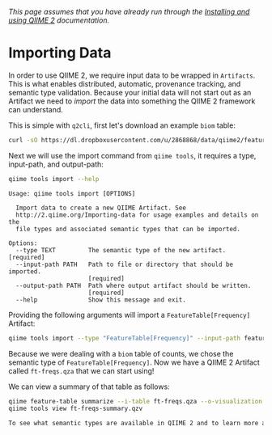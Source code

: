 *This page assumes that you have already run through the [Installing and using QIIME 2](Installing-and-using-QIIME-2.html) documentation.*

# Importing Data

In order to use QIIME 2, we require input data to be wrapped in `Artifacts`. This is what enables distributed, automatic, provenance tracking, and semantic type validation. Because your initial data will not start out as an Artifact we need to *import* the data into something the QIIME 2 framework can understand.

This is simple with `q2cli`, first let's download an example `biom` table:
```bash
curl -sO https://dl.dropboxusercontent.com/u/2868868/data/qiime2/feature-table.biom
```

Next we will use the import command from `qiime tools`, it requires a type, input-path, and output-path:
```bash
qiime tools import --help
```
```
Usage: qiime tools import [OPTIONS]

  Import data to create a new QIIME Artifact. See
  http://2.qiime.org/Importing-data for usage examples and details on the
  file types and associated semantic types that can be imported.

Options:
  --type TEXT         The semantic type of the new artifact.  [required]
  --input-path PATH   Path to file or directory that should be imported.
                      [required]
  --output-path PATH  Path where output artifact should be written.
                      [required]
  --help              Show this message and exit.
```

Providing the following arguments will import a `FeatureTable[Frequency]` Artifact:
```bash
qiime tools import --type "FeatureTable[Frequency]" --input-path feature-table.biom --output-path ft-freqs
```
Because we were dealing with a `biom` table of counts, we chose the semantic type of `FeatureTable[Frequency]`.
Now we have a QIIME 2 Artifact called `ft-freqs.qza` that we can start using!

We can view a summary of that table as follows:

```bash
qiime feature-table summarize --i-table ft-freqs.qza --o-visualization ft-freqs-summary
qiime tools view ft-freqs-summary.qzv

To see what semantic types are available in QIIME 2 and to learn more about them, see the [Semantic Types](Semantic-types.html) section of our documentation.
